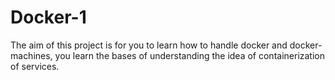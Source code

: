 # Docker-1
The aim of this project is for you to learn how to handle docker and docker-machines, you learn the bases of understanding the idea of containerization of services.
